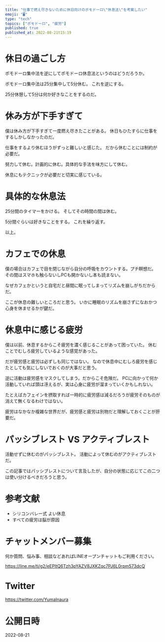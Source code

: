 ```yaml
---
title: "仕事で燃え尽きないために休日向けのポモドーロ\"休息法\"を考案したい"
emoji: "🖥"
type: "tech"
topics: ["ポモドーロ", "疲労"]
published: true
published_at: 2022-08-21t15:19
---
```


# 休日の過ごし方

ポモドーロ集中法を逆にしてポモドーロ休息法というのはどうだろうか。

ポモドーロ集中法は25分集中して5分休む。
これを逆にする。

25分休憩して5分は何か好きなことをするのだ。

# 休み方が下手すぎて

僕は休み方が下手すぎて一度燃え尽きたことがある。
休日もひたすらに仕事をするしかしなかったのだ。

仕事をするより休むほうがずっと難しいと感じた。
だから休むことには制約が必要だ。

努力して休む。計画的に休む。具体的な手法を味方にして休む。

休息にもテクニックが必要だと切実に感じている。

# 具体的な休息法

25分間のタイマーをかける。
そしてその時間の間は休む。

5分間ぐらいは好きなことをする。
これを繰り返す。

以上。

# カフェでの休息

僕の場合はカフェで目を閉じながら自分の呼吸をカウントする。プチ瞑想だ。
その間はスマホも触らないしPCも開かないし本も読まない。

なぜカフェかというと自宅だと昼間に眠ってしまってリズムを崩しがちだからだ。

ここが休息の難しいところだと思う。
いかに睡眠のリズムを崩さずになおかつ心身を休ませるかが鍵だ。

# 休息中に感じる疲労

僕は以前、休息するからこそ疲労を濃く感じることがあって困っていた。
休むことでむしろ疲労しているような感覚があった。

だが疲労感と疲労は必ずしも同じではない。
なので休息中にむしろ疲労を感じたとしても気にしないでおくのが大事だと思う。

逆に活動は疲労感をマスクしてしまう。だからこそ危険だ。
PCに向かって何か活動していれば頭は冴えるが、実は心身に疲労が溜まっていくかもしれない。

たとえばカフェインを摂取すれば一時的に疲労感は減るだろうが疲労そのものが消えて無くなるわけではない。

疲労はなかなか複雑な世界だが、疲労感と疲労は別物だと理解しておくことが肝要だ。

# パッシブレスト VS アクティブレスト

活動せずに休むのがパッシブレスト。
活動によって休むのがアクティブレストだ。

この記事ではパッシブレストについて言及したが、自分の状態に応じてこの二つは使い分けるべきだろうと思う。


# 参考文献

- シリコンバレー式 よい休息
- すべての疲労は脳が原因



<!-- Update From Qiita API -->

# チャットメンバー募集


何か質問、悩み事、相談などあればLINEオープンチャットもご利用ください。

https://line.me/ti/g2/eEPltQ6Tzh3pYAZV8JXKZqc7PJ6L0rpm573dcQ



# Twitter

https://twitter.com/YumaInaura



<!-- Update From Qiita API -->



# 公開日時

2022-08-21
